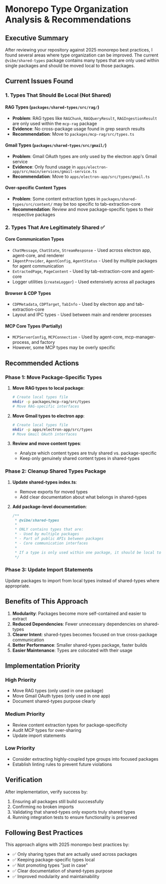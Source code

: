 # Monorepo Type Organization Analysis & Recommendations

## Executive Summary

After reviewing your repository against 2025 monorepo best practices, I found several areas where type organization can be improved. The current `@vibe/shared-types` package contains many types that are only used within single packages and should be moved local to those packages.

## Current Issues Found

### 1. Types That Should Be Local (Not Shared)

#### RAG Types (`packages/shared-types/src/rag/`)
- **Problem**: RAG types like `RAGChunk`, `RAGQueryResult`, `RAGIngestionResult` are only used within the `mcp-rag` package
- **Evidence**: No cross-package usage found in grep search results
- **Recommendation**: Move to `packages/mcp-rag/src/types.ts`

#### Gmail Types (`packages/shared-types/src/gmail/`)
- **Problem**: Gmail OAuth types are only used by the electron app's Gmail service
- **Evidence**: Only found usage in `apps/electron-app/src/main/services/gmail-service.ts`
- **Recommendation**: Move to `apps/electron-app/src/types/gmail.ts`

#### Over-specific Content Types
- **Problem**: Some content extraction types in `packages/shared-types/src/content/` may be too specific to tab-extraction-core
- **Recommendation**: Review and move package-specific types to their respective packages

### 2. Types That Are Legitimately Shared ✅

#### Core Communication Types
- `ChatMessage`, `ChatState`, `StreamResponse` - Used across electron app, agent-core, and renderer
- `IAgentProvider`, `AgentConfig`, `AgentStatus` - Used by multiple packages for agent communication
- `ExtractedPage`, `PageContent` - Used by tab-extraction-core and agent-core
- Logger utilities (`createLogger`) - Used extensively across all packages

#### Browser & CDP Types
- `CDPMetadata`, `CDPTarget`, `TabInfo` - Used by electron app and tab-extraction-core
- Layout and IPC types - Used between main and renderer processes

#### MCP Core Types (Partially)
- `MCPServerConfig`, `MCPConnection` - Used by agent-core, mcp-manager-process, and factory
- However, some MCP types may be overly specific

## Recommended Actions

### Phase 1: Move Package-Specific Types

1. **Move RAG types to local package**:
   ```bash
   # Create local types file
   mkdir -p packages/mcp-rag/src/types
   # Move RAG-specific interfaces
   ```

2. **Move Gmail types to electron app**:
   ```bash
   # Create local types file
   mkdir -p apps/electron-app/src/types
   # Move Gmail OAuth interfaces
   ```

3. **Review and move content types**:
   - Analyze which content types are truly shared vs. package-specific
   - Keep only genuinely shared content types in shared-types

### Phase 2: Cleanup Shared Types Package

1. **Update shared-types index.ts**:
   - Remove exports for moved types
   - Add clear documentation about what belongs in shared-types

2. **Add package-level documentation**:
   ```typescript
   /**
    * @vibe/shared-types
    * 
    * ONLY contains types that are:
    * - Used by multiple packages
    * - Part of public APIs between packages
    * - Core communication interfaces
    * 
    * If a type is only used within one package, it should be local to that package.
    */
   ```

### Phase 3: Update Import Statements

Update packages to import from local types instead of shared-types where appropriate.

## Benefits of This Approach

1. **Modularity**: Packages become more self-contained and easier to extract
2. **Reduced Dependencies**: Fewer unnecessary dependencies on shared-types
3. **Clearer Intent**: shared-types becomes focused on true cross-package communication
4. **Better Performance**: Smaller shared-types package, faster builds
5. **Easier Maintenance**: Types are colocated with their usage

## Implementation Priority

### High Priority
- Move RAG types (only used in one package)
- Move Gmail OAuth types (only used in one app)
- Document shared-types purpose clearly

### Medium Priority  
- Review content extraction types for package-specificity
- Audit MCP types for over-sharing
- Update import statements

### Low Priority
- Consider extracting highly-coupled type groups into focused packages
- Establish linting rules to prevent future violations

## Verification

After implementation, verify success by:
1. Ensuring all packages still build successfully
2. Confirming no broken imports
3. Validating that shared-types only exports truly shared types
4. Running integration tests to ensure functionality is preserved

## Following Best Practices

This approach aligns with 2025 monorepo best practices by:
- ✅ Only sharing types that are actually used across packages
- ✅ Keeping package-specific types local
- ✅ Not promoting types "just in case"
- ✅ Clear documentation of shared-types purpose
- ✅ Improved modularity and maintainability